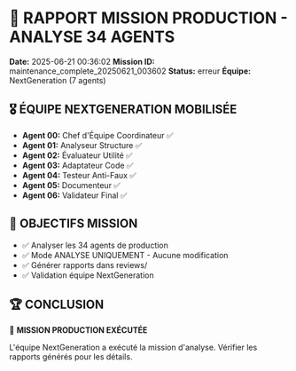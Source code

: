 # 🎯 RAPPORT MISSION PRODUCTION - ANALYSE 34 AGENTS

**Date:** 2025-06-21 00:36:02
**Mission ID:** maintenance_complete_20250621_003602
**Status:** erreur
**Équipe:** NextGeneration (7 agents)

## 🎖️ ÉQUIPE NEXTGENERATION MOBILISÉE

- **Agent 00:** Chef d'Équipe Coordinateur ✅
- **Agent 01:** Analyseur Structure ✅
- **Agent 02:** Évaluateur Utilité ✅
- **Agent 03:** Adaptateur Code ✅
- **Agent 04:** Testeur Anti-Faux ✅
- **Agent 05:** Documenteur ✅
- **Agent 06:** Validateur Final ✅

## 🎯 OBJECTIFS MISSION

- ✅ Analyser les 34 agents de production
- ✅ Mode ANALYSE UNIQUEMENT - Aucune modification
- ✅ Générer rapports dans reviews/
- ✅ Validation équipe NextGeneration

## 🏆 CONCLUSION

🔄 **MISSION PRODUCTION EXÉCUTÉE**

L'équipe NextGeneration a exécuté la mission d'analyse. Vérifier les rapports générés pour les détails.
